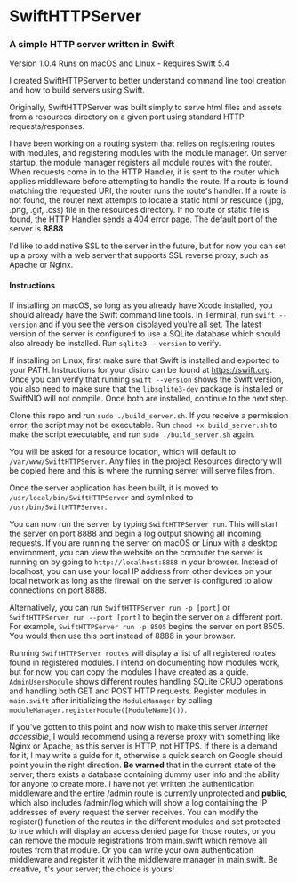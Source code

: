 #  SwiftHTTPServer

### A simple HTTP server written in Swift

Version 1.0.4
Runs on macOS and Linux - Requires Swift 5.4

I created SwiftHTTPServer to better understand command line tool creation and how to build servers using Swift.

Originally, SwiftHTTPServer was built simply to serve html files and assets from a resources directory on a given port using standard HTTP requests/responses. 

I have been working on a routing system that relies on registering routes with modules, and registering modules with the module manager. On server startup, the module manager registers all module routes with the router. When requests come in to the HTTP Handler, it is sent to the router which applies middleware before attempting to handle the route. If a route is found matching the requested URI, the router runs the route's handler. If a route is not found, the router next attempts to locate a static html or resource (.jpg, .png, .gif, .css) file in the resources directory. If no route or static file is found, the HTTP Handler sends a 404 error page. The default port of the server is **8888**

I'd like to add native SSL to the server in the future, but for now you can set up a proxy with a web server that supports SSL reverse proxy, such as Apache or Nginx.

#### Instructions

If installing on macOS, so long as you already have Xcode installed, you should already have the Swift command line tools. In Terminal, run `swift --version` and if you see the version displayed you're all set. The latest version of the server is configured to use a SQLite database which should also already be installed. Run `sqlite3 --version` to verify.

If installing on Linux, first make sure that Swift is installed and exported to your PATH. Instructions for your distro can be found at https://swift.org. Once you can verify that running `swift --version` shows the Swift version, you also need to make sure that the `libsqlite3-dev` package is installed or SwiftNIO will not compile. Once both are installed, continue to the next step.

Clone this repo and run `sudo ./build_server.sh`. If you receive a permission error, the script may not be executable. Run `chmod +x build_server.sh` to make the script executable, and run `sudo ./build_server.sh` again.

You will be asked for a resource location, which will default to `/var/www/SwiftHTTPServer`. Any files in the project Resources directory will be copied here and this is where the running server will serve files from.

Once the server application has been built, it is moved to `/usr/local/bin/SwiftHTTPServer` and symlinked to `/usr/bin/SwiftHTTPServer`. 

You can now run the server by typing `SwiftHTTPServer run`. This will start the server on port 8888 and begin a log output showing all incoming requests. If you are running the server on macOS or Linux with a desktop environment, you can view the website on the computer the server is running on by going to `http://localhost:8888` in your browser. Instead of localhost, you can use your local IP address from other devices on your local network as long as the firewall on the server is configured to allow connections on port 8888. 

Alternatively, you can run `SwiftHTTPServer run -p [port]` or `SwiftHTTPServer run --port [port]` to begin the server on a different port. For example, `SwiftHTTPServer run -p 8505` begins the server on port 8505. You would then use this port instead of 8888 in your browser.

Running `SwiftHTTPServer routes` will display a list of all registered routes found in registered modules. I intend on documenting how modules work, but for now, you can copy the modules I have created as a guide. `AdminUsersModule` shows different routes handling SQLite CRUD operations and handling both GET and POST HTTP requests. Register modules in `main.swift` after initializing the `ModuleManager` by calling `moduleManager.registerModule([ModuleName]())`. 

If you've gotten to this point and now wish to make this server *internet accessible*, I would recommend using a reverse proxy with something like Nginx or Apache, as this server is HTTP, not HTTPS. If there is a demand for it, I may write a guide for it, otherwise a quick search on Google should point you in the right direction. **Be warned** that in the current state of the server, there exists a database containing dummy user info and the ability for anyone to create more. I have not yet written the authentication middleware and the entire /admin route is currently unprotected and **public**, which also includes /admin/log which will show a log containing the IP addresses of every request the server receives. You can modify the register() function of the routes in the different modules and set protected to true which will display an access denied page for those routes, or you can remove the module registrations from main.swift which remove all routes from that module. Or you can write your own authentication middleware and register it with the middleware manager in main.swift. Be creative, it's your server; the choice is yours!
